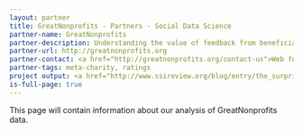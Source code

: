 ```yaml
---
layout: partner
title: GreatNonprofits - Partners - Social Data Science
partner-name: GreatNonprofits
partner-description: Understanding the value of feedback from beneficiaries; constructing a meaningful nonprofit rating when feedback comes from disparate sources
partner-url: http://greatnonprofits.org
partner-contact: <a href="http://greatnonprofits.org/contact-us">Web form</a>
partner-tags: meta-charity, ratings
project output: <a href="http://www.ssireview.org/blog/entry/the_surprising_truth_behind_beneficiary_feedback">The Surprising Truth Behind Beneficiary Feedback (published on Stanford Social Innovation Review)</a>
is-full-page: true
---
```


This page will contain information about our analysis of GreatNonprofits data.
